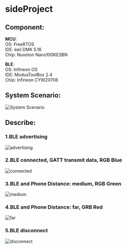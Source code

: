 # sideProject
## Component:
**MCU**:  
OS: FreeRTOS  
IDE: keil DMK 5.16  
Chip: Nuvoton Nano100KE3BN    

**BLE**:  
OS: Infineon OS  
IDE: ModusToolBox 2.4  
Chip: Infineon CYW20706  

## System Scenario:
![System Scenario](https://github.com/adam831024/sideProject/blob/main/picture/sideProject.jpg)
## Describe: 

### 1.BLE advertising  
![advertising](https://github.com/adam831024/sideProject/blob/main/picture/adv.jpg)

### 2.BLE connected, GATT transmit data, RGB Blue  
![connected](https://github.com/adam831024/sideProject/blob/main/picture/close.jpg)

### 3.BLE and Phone Distance: medium, RGB Green    
![medium](https://github.com/adam831024/sideProject/blob/main/picture/medium.jpg)

### 4.BLE and Phone Distance: far, GRB Red    
![far](https://github.com/adam831024/sideProject/blob/main/picture/far.jpg)

### 5.BLE disconnect  
![disconnect](https://github.com/adam831024/sideProject/blob/main/picture/disconnect.jpg)
